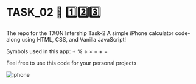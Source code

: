 # TASK_02 📱 1️⃣2️⃣3️⃣

The repo for the TXON Intership Task-2 A simple iPhone calculator code-along using HTML, CSS, and Vanilla JavaScript!

Symbols used in this app: ± % ÷ × − + =

Feel free to use this code for your personal projects

![iphone](https://user-images.githubusercontent.com/127651456/226615690-ddf866d0-3d8f-4f16-a78b-dd02dde404e5.png)

